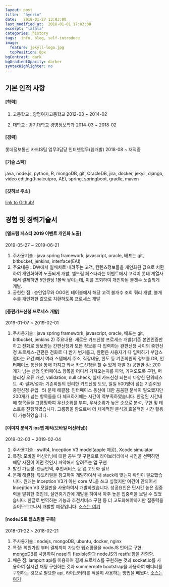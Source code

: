 ```yaml
---
layout: post
title:  "hyerin"
date:   2018-01-27 13:03:00
last_modified_at:  2018-01-01 17:03:00
excerpt: "lalala"
categories: history
tags:  info, blog, self-introduce
image:
  feature: jekyll-logo.jpg
  topPosition: 0px
bgContrast: dark
bgGradientOpacity: darker
syntaxHighlighter: no
---
```


## 기본 인적 사항
#### [학력]
1) 고등학교 : 양명여자고등학교
2012-03 ~ 2014-02

2) 대학교 : 경기대학교 경영정보학과
2014-03 ~ 2018-02

#### [경력]
롯데정보통신 카드IS팀 업무3담당 인터넷업무(웹개발)
2018-08 ~ 재직중

#### [기술 스택]
java, node.js, python, R, mongoDB, git, OracleDB, jira, docker, jekyll, django, video editing(finalcutpro, AE), spring, springboot, gradle, maven 

#### [깃허브 주소]
[link to Github!](https://github.com/devwon)

## 경험 및 경력기술서

#### [엘드림 페스타 2019 이벤트 개인화 노출] 

2019-05-27 ~ 2019-06-21 

1) 주사용기술 : java spring framework, javascript, oracle, 배포는 git, bitbucket, jenkins, interface(EAI) 
2) 주요내용 : DW에서 일배치로 내려주는 고객, 컨텐츠정보들을 개인화된 값으로 치환하여 개인화하여 노출되게 개발, 엘드림 페스타라는 이벤트에서 고객이 롯데 계열사에서 결제하면 5만원당 1볼씩 쌓이는데, 이를 조회하여 개인화된 볼갯수 노출되게 개발. 
3) 공헌한 점 : 승인업무와 OGG인 테이블에서 해당 고객 볼개수 조회 쿼리 개발, 볼개수를 개인화한 값으로 치환하도록 프로세스 개발 

#### [중편카드신청 프로세스 개발] 

2019-01-07 ~ 2019-02-01 

1) 주사용기술 : java spring framework, javascript, oracle, 배포는 git, bitbucket, jenkins 2) 주요내용: 새로운 카드신청 프로세스 개발(기존 본인인증만 하고 전화로 정보받는 간편신청과 모든 정보를 다 입력하는 완편신청 사이의 중편신청 프로세스-간편은 전화로 다 받기 번거롭고, 완편은 사용자가 다 입력하기 부담스럽다는 요건)에서 여러 스텝에서 주소, 직장내용, 한도 등 기존회원의 정보를 DB, 인터페이스 통신을 통해 가지고 와서 카드신청을 할 수 있게 개발 3) 공헌한 점: 200개가 넘는 신청 인터페이스 항목을 어디서 가져오는지를 파악, 가져오도록 구현, 퍼블리싱 오류 개선, validation, null check, 실제 카드신청 되는지 다양한 단위테스트  4) 결과/성과: 기존회원의 편리한 카드신청 도모, 일일 500명이 넘는 기존회원 중편신청 유입   5) 문제 해결점: 인터페이스 통신에 대한 꼼꼼한 분석이 필요했지만 200개가 넘는 항목들을 다 체크하기에는 시간이 역부족하였습니다. 한정된 시간내에 항목들을 그룹핑하여 우선순위를 부여, 우서순위가 높은 순으로 분석, 구현 및 테스트를 진행하였습니다. 그룹핑을 함으로써 더 체계적인 분석과 효율적인 시간 활용이 가능하였습니다.

#### [이미지 분석기 ios앱 제작(모바일 머신러닝)] 

2019-02-03 ~ 2019-02-04 

1) 주사용기술 : swift4, Inception V3 model(apple 제공), Xcode simulator 
2) 특징: 모바일 머신러닝에 대한 공부 및 구현으로 라이브러리에서 사진을 선택하면 해당 사진이 어떤 것인지 파악해서 알려주는 앱 구현  
3) 발전 가능성: 한글번역, 추천서비스 등 앱 고도화 필요 
4) 문제 해결점: 튜토리얼을 참고하여 개발하여서 내 stack에 맞는지 확인이 필요했습니다. 원래는 Inception V3가 아닌 core ML을 쓰고 싶었지만 여건이 안되어서 Inception V3 모델만을 사용하여서 개발하였습니다. 성공요인은 단시간 높은 집중력을 발휘한 것인데, 설연휴기간에 개발을 하여서 아주 높은 집중력을 보일 수 있었습니다. 한글로 번역하는 기능과 추천서비스 구현 등 더 고도화해야하지만 집중력을 끌어모으고나서 개발할 예정입니다. 
[소스는 여기](https://github.com/devwon/ML-test)

#### [nodeJS로 웹쇼핑몰 구축]

2018-01-22 ~ 2018-02-21 

1) 주사용기술 : nodejs, mongoDB, ubuntu, docker, nginx 
2) 특징: 회원가입 부터 결제까지 가능한 웹쇼핑몰을 nodeJS 언어로 구현, mongoDB를 사용하여 nosql의 flexible함과 nodeJS의 restful함을 경험함.
3) 배운 점: iamport api를 이용하여 결제 프로세스를 구현하는 것과 socket.io를 사용하여 실시간 채팅 구현하는 것과 summernote bootstrap을 사용하여 에디터를 구현하는 것으로 필요한 api, 라이브러리를 적절히 사용하는 방법을 배웠다. 
[소스는 여기](https://github.com/devwon/nodeShop)

